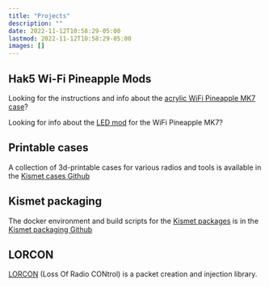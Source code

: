 ```yaml
---
title: "Projects"
description: ""
date: 2022-11-12T10:58:29-05:00
lastmod: 2022-11-12T10:58:29-05:00
images: []
---
```


## Hak5 Wi-Fi Pineapple Mods

Looking for the instructions and info about the [acrylic WiFi Pineapple MK7 case](/hak5-mk7-case/)?

Looking for info about the [LED mod](/mk7-led-mod/) for the WiFi Pineapple MK7?

## Printable cases 

A collection of 3d-printable cases for various radios and tools is available in the 
[Kismet cases Github](https://github.com/kismetwireless/cases)

## Kismet packaging 

The docker environment and build scripts for the [Kismet packages](/packages/) is in the 
[Kismet packaging Github](https://github.com/kismetwireless/kismet-packages)

## LORCON 

[LORCON](https://github.com/kismetwireless/lorcon) (Loss Of Radio CONtrol) is a packet creation and injection library.


